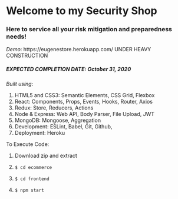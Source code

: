 <h1>Welcome to my Security Shop</h1>
<h3>Here to service all your risk mitigation and preparedness needs!</h3>
<em>Demo</em>: https://eugenestore.herokuapp.com/
<span>UNDER HEAVY CONSTRUCTION</span>
<h5>EXPECTED COMPLETION DATE: October 31, 2020</h5>

<em>Built using</em>:
1. HTML5 and CSS3: Semantic Elements, CSS Grid, Flexbox
2. React: Components, Props, Events, Hooks, Router, Axios
3. Redux: Store, Reducers, Actions
4. Node & Express: Web API, Body Parser, File Upload, JWT
5. MongoDB: Mongoose, Aggregation
6. Development: ESLint, Babel, Git, Github, 
7. Deployment: Heroku

To Execute Code:
1) Download zip and extract
2)     $ cd ecommerce
3)     $ cd frontend
4)     $ npm start
